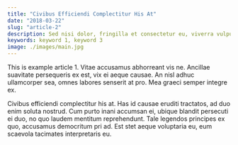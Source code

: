 ```yaml
---
title: "Civibus Efficiendi Complectitur His At"
date: "2018-03-22"
slug: "article-2"
description: Sed nisi dolor, fringilla et consectetur eu, viverra vulputate felis. Ut est ex, ornare vitae dictum quis, egestas et est. Nam rhoncus purus eu justo feugiat, a venenatis enim ultricies. Mauris tristique elementum leo a viverra. Ut placerat, ex nec vestibulum iaculis, nibh ante sollicitudin elit, non aliquet nunc neque ac sapien. Aenean iaculis vulputate facilisis. Suspendisse elit purus, iaculis.
keywords: keyword 1, keyword 3
image: ./images/main.jpg
---
```


This is example article 1. Vitae accusamus abhorreant vis ne. Ancillae suavitate
persequeris ex est, vix ei aeque causae. An nisl adhuc ullamcorper sea, omnes
labores senserit at pro. Mea graeci semper integre ex.

Civibus efficiendi complectitur his at. Has id causae eruditi tractatos, ad duo
enim soluta nostrud. Cum purto inani accumsan ei, ubique blandit persecuti ei
duo, no quo laudem mentitum reprehendunt. Tale legendos principes ex quo,
accusamus democritum pri ad. Est stet aeque voluptaria eu, eum scaevola
tacimates interpretaris eu.
